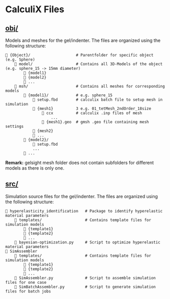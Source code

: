 # CalculiX Files
## [obj/](https://github.com/feats-ai/feats/edit/main/src/calculix/obj)
Models and meshes for the gel/indenter. The files are organized using the following structure:
```
📂 {Object}/                    # Parentfolder for specific object (e.g. Sphere)
    📂 model/                   # Contains all 3D-Models of the object (e.g. sphere_15 -> 15mm diameter)
        📄 {model1}
        📄 {model2}
        📄 ...
    📂 msh/                     # Contains all meshes for corresponding models
        📂 {model1}/            # e.g. sphere_15
            📄 setup.fbd        # calculix batch file to setup mesh in simulation
            📂 {mesh1}          3 e.g. 01_tetMesh_2ndOrder_18size
                📂 ccx          # calculix .inp files of mesh
                    ...
                📄 {mesh1}.geo  # gmsh .geo file containing mesh settings
            📂 {mesh2}
            📂 ...
        📂 {model2}/
            📄 setup.fbd
            ...
        📂 ...
```
**Remark:** gelsight mesh folder does not contain subfolders for different models as there is only one.


## [src/](https://github.com/feats-ai/feats/edit/main/src/calculix/src)
Simulation source files for the gel/indenter. The files are organized using the following structure:
```
📂 hyperelasticity_identification   # Package to identify hyperelastic material parameters
    📂 templates/                   # Contains template files for simulation models
        📄 {template1}
        📄 {template2}
        📄 ...
    📄 bayesian-optimization.py     # Script to optimize hyperelastic material parameters
📂 SimAssembler
    📂 templates/                   # Contains template files for simulation models
        📄 {template1}
        📄 {template2}
        📄 ...
    📄 SimAssembler.py              # Script to assemble simulation files for one case
    📄 SimBatchAssembler.py         # Script to generate simulation files for batch jobs
```
